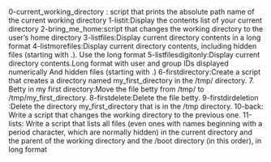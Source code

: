 0-current_working_directory : script that prints the absolute path name of the current working directory
1-listit:Display the contents list of your current directory
2-bring_me_home:script that changes the working directory to the user’s home directory
3-listfiles:Display current directory contents in a long format
4-listmorefiles:Display current directory contents, including hidden files (starting with .). Use the long format
5-listfilesdigitonly:Display current directory contents.Long format with user and group IDs displayed numerically And hidden files (starting with .)
6-firstdirectory:Create a script that creates a directory named my_first_directory in the /tmp/ directory.
7. Betty in my first directory:Move the file betty from /tmp/ to /tmp/my_first_directory.
8-firstdelete:Delete the file betty.
9-firstdirdeletion :Delete the directory my_first_directory that is in the /tmp directory.
10-back: Write a script that changes the working directory to the previous one.
11-lists: Write a script that lists all files (even ones with names beginning with a period character, which are normally hidden) in the current directory and the parent of the working directory and the /boot directory (in this order), in long format
